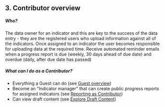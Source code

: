 ## 3. Contributor overview

##### Who?

The data owner for an indicator and this are key to the success of the data entry - they are the registered users who upload information against all of the indicators. Once assigned to an indicator the user becomes responsible for uploading data at the required time. Receive automated reminder emails when a progress report is due (weekly, 30 days ahead of due date) and overdue (daily, after due date has passed)

##### What can I do as a Contributor?

* Everything a Guest can do (see [Guest overview](/guests/guest.md))
* Become an "Indicator manager" that can create public progress reports for assigned indicators (see [Reporting as Contributor](/contributors/reporting.md))
* Can view draft content (see [Explore Draft Content](/contributors/draft.md))
